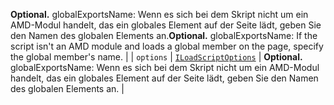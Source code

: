<span data-ttu-id="ff410-p101">__Optional.__ globalExportsName: Wenn es sich bei dem Skript nicht um ein AMD-Modul handelt, das ein globales Element auf der Seite lädt, geben Sie den Namen des globalen Elements an.</span><span class="sxs-lookup"><span data-stu-id="ff410-p101">__Optional.__ globalExportsName: If the script isn't an AMD module and loads a global member on the page, specify the global member's name.</span></span> |
| `options`    | [`ILoadScriptOptions`](../sp-loader/iloadscriptoptions.md) | __Optional.__ globalExportsName: Wenn es sich bei dem Skript nicht um ein AMD-Modul handelt, das ein globales Element auf der Seite lädt, geben Sie den Namen des globalen Elements an. |


